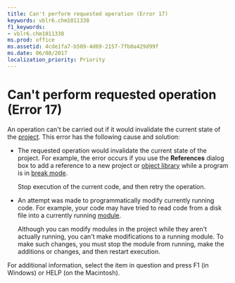 ```yaml
---
title: Can't perform requested operation (Error 17)
keywords: vblr6.chm1011338
f1_keywords:
- vblr6.chm1011338
ms.prod: office
ms.assetid: 4cde1fa7-b509-4d69-2157-7fb0a429d99f
ms.date: 06/08/2017
localization_priority: Priority
---
```



# Can't perform requested operation (Error 17)

An operation can't be carried out if it would invalidate the current state of the [project](../../Glossary/vbe-glossary.md#project). This error has the following cause and solution:



- The requested operation would invalidate the current state of the project. For example, the error occurs if you use the  **References** dialog box to add a reference to a new project or [object library](../../Glossary/vbe-glossary.md#object-library) while a program is in [break mode](../../Glossary/vbe-glossary.md#break-mode).
    
    Stop execution of the current code, and then retry the operation.
    
- An attempt was made to programmatically modify currently running code. For example, your code may have tried to read code from a disk file into a currently running [module](../../Glossary/vbe-glossary.md#module).
    
    Although you can modify modules in the project while they aren't actually running, you can't make modifications to a running module. To make such changes, you must stop the module from running, make the additions or changes, and then restart execution.
    

For additional information, select the item in question and press F1 (in Windows) or HELP (on the Macintosh).

